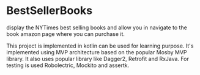 # BestSellerBooks
display the NYTimes best selling books and allow you
in navigate to the book amazon page where you can 
purchase it. 

This project is implemented in kotlin can be used for learning purpose.
It's implemented using MVP architecture based on the popular Mosby MVP
library. It also uses popular library like Dagger2, Retrofit and RxJava.
For testing is used Robolectric, Mockito and assertk.
